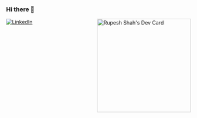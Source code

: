 ### Hi there 👋

<!--
**Rupeshsah23/Rupeshsah23** is a ✨ _special_ ✨ repository because its `README.md` (this file) appears on your GitHub profile.

Here are some ideas to get you started:

- 🔭 I’m currently working on ...
- 🌱 I’m currently learning ...
- 👯 I’m looking to collaborate on ...
- 🤔 I’m looking for help with ...
- 💬 Ask me about ...
- 📫 How to reach me: ...
- 😄 Pronouns: ...
- ⚡ Fun fact: ...
-->

<div align="left">
<!--   <a href="https://twitter.com/omBratteng">
    <img
      src="https://img.shields.io/twitter/follow/omBratteng?label=Twitter&logo=twitter&style=flat-square&color=1da1f2&logoColor=ffffff"
      alt="Twitter"
    />
  </a> -->
  <a href="https://www.linkedin.com/in/er-rupesh-sah-0775a5135/">
    <img
      src="https://img.shields.io/static/v1?logo=linkedin&style=flat-square&color=0072b1&label=LinkedIn&message=%E2%98%86"
      alt="LinkedIn"
    />
  </a>
<!--   <a rel="me" href="https://cloud-native.social/@omBratteng">
    <img 
      src="https://img.shields.io/mastodon/follow/109437637721057155?color=blueviolet&domain=https%3A%2F%2Fcloud-native.social&label=Mastodon&logo=mastodon&logoColor=white&style=flat-square"
      alt="Cloud Native Mastodon"
    />
  </a> -->

  <a href="https://app.daily.dev/Rupesh23" target="_blank">
  <img  width="256"
      align="right" 
      src="https://api.daily.dev/devcards/a012cac2dcbd4abe86d668c4ac703693.png?r=mzd" width="400" alt="Rupesh Shah's Dev Card"/></a>
</div>
